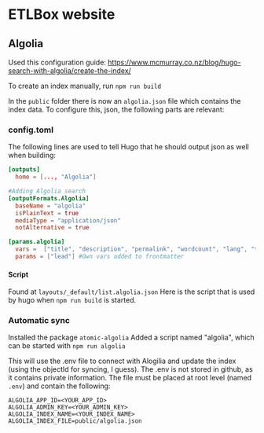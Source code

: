 # ETLBox website

## Algolia

Used this configuration guide: https://www.mcmurray.co.nz/blog/hugo-search-with-algolia/create-the-index/

To create an index manually, run 
`npm run build`

In the `public` folder there is now an `algolia.json` file which contains the index data. 
To configure this, json, the following parts are relevant:

### config.toml

The following lines are used to tell Hugo that he should output json as well when building:

```toml
[outputs]
  home = [..., "Algolia"]

#Adding Algolia search
[outputFormats.Algolia]
  baseName = "algolia"
  isPlainText = true
  mediaType = "application/json"
  notAlternative = true

[params.algolia]
  vars =  ["title", "description", "permalink", "wordcount", "lang", "type","content"] #Hugo default frontmatter vars
  params = ["lead"] #Own vars added to frontmatter
```

#### Script 
Found at  `layouts/_default/list.algolia.json`
Here is the script that is used by hugo when `npm run build` is started. 

### Automatic sync

Installed the package `atomic-algolia`
Added a script named "algolia", which can be started with `npm run algolia`

This will use the .env file to connect with Alogilia and update the index (using the objectId for syncing, I guess).
The .env is not stored in github, as it contains private information. The file must be placed at root level (named `.env`) and contain the following:

```
ALGOLIA_APP_ID=<YOUR_APP_ID>
ALGOLIA_ADMIN_KEY=<YOUR_ADMIN_KEY>
ALGOLIA_INDEX_NAME=<YOUR_INDEX_NAME>
ALGOLIA_INDEX_FILE=public/algolia.json
```